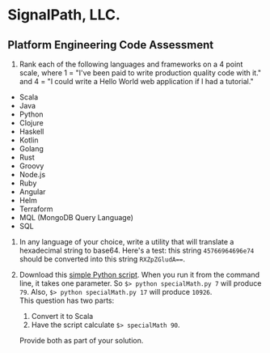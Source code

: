 # SignalPath, LLC.
## Platform Engineering Code Assessment
1. Rank each of the following languages and frameworks on a 4 point scale, where 1 = "I've been paid to write production quality code with it." and 4 = "I could write a Hello World web application if I had a tutorial."
  * Scala
  * Java
  * Python
  * Clojure
  * Haskell
  * Kotlin
  * Golang
  * Rust
  * Groovy
  * Node.js
  * Ruby
  * Angular
  * Helm
  * Terraform
  * MQL (MongoDB Query Language)
  * SQL
  
1. In any language of your choice, write a utility that will translate a hexadecimal string to base64. Here's a test: this string `45766964696e74` should be converted into this string `RXZpZGludA==`.
1. Download this [simple Python script](https://github.com/SignalPath/CodeTests/blob/master/specialMath.py). When you run it from the command line, it takes one parameter. So `$> python specialMath.py 7` will produce `79`. Also, `$> python specialMath.py 17` will produce `10926`.  
   This question has two parts:
   1. Convert it to Scala 
   1. Have the script calculate `$> specialMath 90`.
    
   Provide both as part of your solution.   